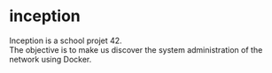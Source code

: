 # inception

Inception is a school projet 42.</br>
The objective is to make us discover the system administration of the network using Docker.
